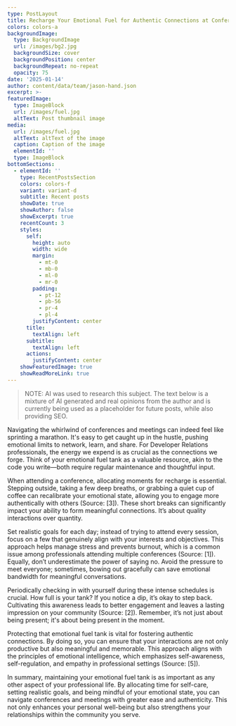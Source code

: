 ```yaml
---
type: PostLayout
title: Recharge Your Emotional Fuel for Authentic Connections at Conferences
colors: colors-a
backgroundImage:
  type: BackgroundImage
  url: /images/bg2.jpg
  backgroundSize: cover
  backgroundPosition: center
  backgroundRepeat: no-repeat
  opacity: 75
date: '2025-01-14'
author: content/data/team/jason-hand.json
excerpt: >-
featuredImage:
  type: ImageBlock
  url: /images/fuel.jpg
  altText: Post thumbnail image
media:
  url: /images/fuel.jpg
  altText: altText of the image
  caption: Caption of the image
  elementId: ''
  type: ImageBlock
bottomSections:
  - elementId: ''
    type: RecentPostsSection
    colors: colors-f
    variant: variant-d
    subtitle: Recent posts
    showDate: true
    showAuthor: false
    showExcerpt: true
    recentCount: 3
    styles:
      self:
        height: auto
        width: wide
        margin:
          - mt-0
          - mb-0
          - ml-0
          - mr-0
        padding:
          - pt-12
          - pb-56
          - pr-4
          - pl-4
        justifyContent: center
      title:
        textAlign: left
      subtitle:
        textAlign: left
      actions:
        justifyContent: center
    showFeaturedImage: true
    showReadMoreLink: true
---
```


> NOTE: AI was used to research this subject. The text below is a mixture of AI generated and real opinions from the author and is currently being used as a placeholder for future posts, while also providing SEO.

Navigating the whirlwind of conferences and meetings can indeed feel like sprinting a marathon. It's easy to get caught up in the hustle, pushing emotional limits to network, learn, and share. For Developer Relations professionals, the energy we expend is as crucial as the connections we forge. Think of your emotional fuel tank as a valuable resource, akin to the code you write—both require regular maintenance and thoughtful input.

When attending a conference, allocating moments for recharge is essential. Stepping outside, taking a few deep breaths, or grabbing a quiet cup of coffee can recalibrate your emotional state, allowing you to engage more authentically with others (Source: [3]). These short breaks can significantly impact your ability to form meaningful connections. It’s about quality interactions over quantity.

Set realistic goals for each day; instead of trying to attend every session, focus on a few that genuinely align with your interests and objectives. This approach helps manage stress and prevents burnout, which is a common issue among professionals attending multiple conferences (Source: [1]). Equally, don’t underestimate the power of saying no. Avoid the pressure to meet everyone; sometimes, bowing out gracefully can save emotional bandwidth for meaningful conversations.

Periodically checking in with yourself during these intense schedules is crucial. How full is your tank? If you notice a dip, it’s okay to step back. Cultivating this awareness leads to better engagement and leaves a lasting impression on your community (Source: [2]). Remember, it’s not just about being present; it's about being present in the moment.

Protecting that emotional fuel tank is vital for fostering authentic connections. By doing so, you can ensure that your interactions are not only productive but also meaningful and memorable. This approach aligns with the principles of emotional intelligence, which emphasizes self-awareness, self-regulation, and empathy in professional settings (Source: [5]).

In summary, maintaining your emotional fuel tank is as important as any other aspect of your professional life. By allocating time for self-care, setting realistic goals, and being mindful of your emotional state, you can navigate conferences and meetings with greater ease and authenticity. This not only enhances your personal well-being but also strengthens your relationships within the community you serve.
